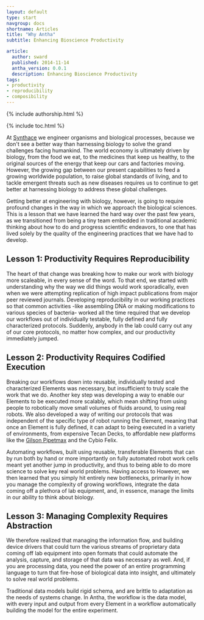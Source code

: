 ```yaml
---
layout: default
type: start
navgroup: docs
shortname: Articles
title: "Why Antha"
subtitle: Enhancing Bioscience Productivity

article:
  author: sward
  published: 2014-11-14
  antha_version: 0.0.1
  description: Enhancing Bioscience Productivity
tags:
- productivity
- reproducibility
- composibility
---
```


{% include authorship.html %}

{% include toc.html %}

At [Synthace](www.synthace.com) we engineer organisms and biological processes, because we don't see a better way than harnessing biology to solve the grand challenges facing humankind. The world economy is ultimately driven by biology, from the food we eat, to the medicines that keep us healthy, to the original sources of the energy that keep our cars and factories moving. However, the growing gap between our present capabilities to feed a growing worldwide population, to raise global standards of living, and to tackle emergent threats such as new diseases requires us to continue to get better at harnessing biology to address these global challenges.

Getting better at engineering with biology, however, is going to require profound changes in the way in which we approach the biological sciences. This is a lesson that we have learned the hard way over the past few years, as we transitioned from being a tiny team embedded in traditional academic thinking about how to do and progress scientific endeavors, to one that has lived solely by the quality of the engineering practices that we have had to develop.

## Lesson 1: Productivity Requires Reproducibility

The heart of that change was breaking how to make our work with biology more scaleable, in every sense of the word. To that end, we started with understanding why the way we did things would work sporadically, even when we were attempting replication of high impact publications from major peer reviewed journals. Developing reproducibility in our working practices so that common activities -like assembling DNA or making modifications to various species of bacteria- worked all the time required that we develop our workflows out of individually testable, fully defined and fully characterized protocols. Suddenly, anybody in the lab could carry out any of our core protocols, no matter how complex, and our productivity immediately jumped.

## Lesson 2: Productivity Requires Codified Execution

Breaking our workflows down into reusable, individually tested and characterized Elements was necessary, but insufficient to truly scale the work that we do. Another key step was developing a way to enable our Elements to be executed more scalably, which mean shifting from using people to robotically move small volumes of fluids around, to using real robots. We also developed a way of writing our protocols that was independent of the specific type of robot running the Element, meaning that once an Element is fully defined, it can adapt to being executed in a variety of environments, from expensive Tecan Decks, to affordable new platforms like the [Gilson Pipetmax](http://www.gilson.com/en/Pipette/Products/75.290/Default.aspx) and the Cybio Felix.

Automating workflows, built using reusable, transferable Elements that can by run both by hand or more importantly on fully automated robot work cells meant yet another jump in productivity, and thus to being able to do more science to solve key real world problems. Having access to However, we then learned that you simply hit entirely new bottlenecks, primarily in how you manage the complexity of growing workflows, integrate the data coming off a plethora of lab equipment, and, in essence, manage the limits in our ability to think about biology. 

## Lesson 3: Managing Complexity Requires Abstraction

We therefore realized that managing the information flow, and building device drivers that could turn the various streams of proprietary data coming off lab equipment into open formats that could automate the analysis, capture, and storage of that data was necessary as well. And, if you are processing data, you need the power of an entire programming language to turn that fire-hose of biological data into insight, and ultimately to solve real world problems.

Traditional data models build rigid schema, and are brittle to adaptation as the needs of systems change. In Antha, the workflow is the data model, with every input and output from every Element in a workflow automatically building the model for the entire experiment.  
